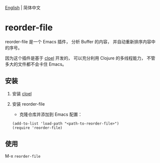[English](./README.md) | 简体中文

# reorder-file

reorder-file 是一个 Emacs 插件， 分析 Buffer 的内容， 并自动重新排序内容中的序号。

因为这个插件是基于 [cloel](https://github.com/manateelazycat/cloel) 开发的， 可以充分利用 Clojure 的多线程能力， 不管多大的文件都不会卡住 Emacs。

## 安装

1. 安装 [cloel](https://github.com/manateelazycat/cloel)

2. 安装 reorder-file
   - 克隆仓库并添加到 Emacs 配置：
   ```elisp
   (add-to-list 'load-path "<path-to-reorder-file>")
   (require 'reorder-file)
   ```

## 使用
M-x `reorder-file`
